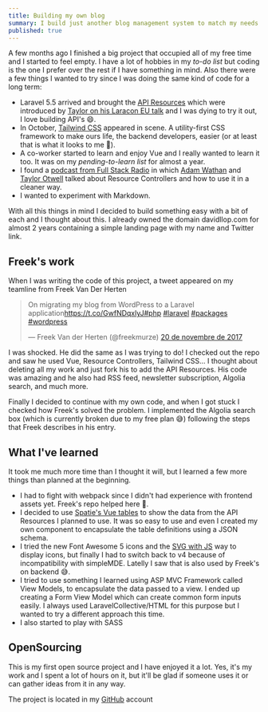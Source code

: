 ```yaml
---
title: Building my own blog
summary: I build just another blog management system to match my needs. Spoiler - it's not this one since I switched to Dieter Stinglhamber project on GitHub
published: true
---
```

A few months ago I finished a big project that occupied all of my free time and I started to feel empty. I have a lot of hobbies in my *to-do list* but coding is the one I prefer over the rest if I have something in mind. Also there were a few things I wanted to try since I was doing the same kind of code for a long term:

* Laravel 5.5 arrived and brought the [API Resources](https://laravel.com/docs/5.5/eloquent-resources) which were introduced by [Taylor on his Laracon EU talk](https://youtu.be/2pLL00WR5iU?t=16m32s) and I was dying to try it out, I love building API's 😄.
* In October, [Tailwind CSS](https://tailwindcss.com) appeared in scene. A utility-first CSS framework to make ours life, the backend developers, easier (or at least that is what it looks to me 🙂).
* A co-worker started to learn and enjoy Vue and I really wanted to learn it too. It was on my *pending-to-learn list* for almost a year.
* I found a [podcast from Full Stack Radio](http://www.fullstackradio.com/52) in which [Adam Wathan](https://twitter.com/adamwathan) and [Taylor Otwell](https://twitter.com/taylorotwell) talked about Resource Controllers and how to use it in a cleaner way.
* I wanted to experiment with Markdown.

With all this things in mind I decided to build something easy with a bit of each and I thought about this. I already owned the domain davidllop.com for almost 2 years containing a simple landing page with my name and Twitter link.

## Freek's work

When I was writing the code of this project, a tweet appeared on my teamline from Freek Van Der Herten


<blockquote class="twitter-tweet" data-lang="en"><p lang="en" dir="ltr">On migrating my blog from WordPress to a Laravel application<a href="https://t.co/GwfNDqxlyJ">https://t.co/GwfNDqxlyJ</a><a href="https://twitter.com/hashtag/php?src=hash&ref_src=twsrc%5Etfw">#php</a> <a href="https://twitter.com/hashtag/laravel?src=hash&ref_src=twsrc%5Etfw">#laravel</a> <a href="https://twitter.com/hashtag/packages?src=hash&ref_src=twsrc%5Etfw">#packages</a> <a href="https://twitter.com/hashtag/wordpress?src=hash&ref_src=twsrc%5Etfw">#wordpress</a></p>— Freek Van der Herten (@freekmurze) <a href="https://twitter.com/freekmurze/status/932526966980431872?ref_src=twsrc%5Etfw">20 de novembre de 2017</a></blockquote>
<script async src="https://platform.twitter.com/widgets.js" charset="utf-8"></script>


I was shocked. He did the same as I was trying to do! I checked out the repo and saw he used Vue, Resource Controllers, Tailwind CSS... I thought about deleting all my work and just fork his to add the API Resources. His code was amazing and he also had RSS feed, newsletter subscription, Algolia search, and much more.

Finally I decided to continue with my own code, and when I got stuck I checked how Freek's solved the problem. I implemented the Algolia search box (which is currently broken due to my free plan 😅) following the steps that Freek describes in his entry.


## What I've learned


It took me much more time than I thought it will, but I learned a few more things than planned at the beginning.


* I had to fight with webpack since I didn't had experience with frontend assets yet. Freek's repo helped here 🙂.
* I decided to use [Spatie's Vue tables](https://github.com/spatie/vue-table-component) to show the data from the API Resources I planned to use. It was so easy to use and even I created my own component to encapsulate the table definitions using a JSON schema.
* I tried the new Font Awesome 5 icons and the [SVG with JS](https://fontawesome.com/get-started/svg-with-js) way to display icons, but finally I had to switch back to v4 because of incompatibility with simpleMDE. Latelly I saw that is also used by Freek's on backend 😅.
* I tried to use something I learned using ASP MVC Framework called View Models, to encapsulate the data passed to a view. I ended up creating a Form View Model which can create common form inputs easily. I always used LaravelCollective/HTML for this purpose but I wanted to try a different approach this time.
* I also started to play with SASS

## OpenSourcing

This is my first open source project and I have enjoyed it a lot. Yes, it's my work and I spent a lot of hours on it, but it'll be glad if someone uses it or can gather ideas from it in any way.

The project is located in my [GitHub](https://github.com/lloople/blog) account